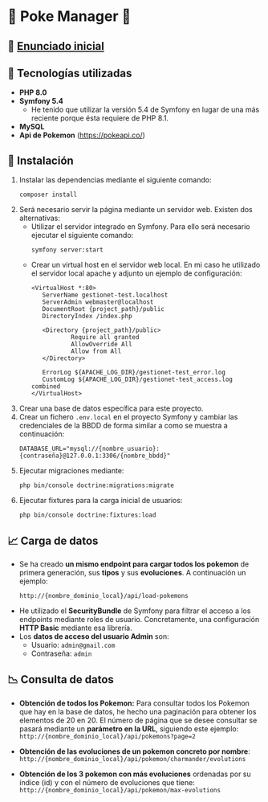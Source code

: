 # 👾 Poke Manager 👾

## 📝 [Enunciado inicial](./doc/enunciado_inicial.md)

## 📝 Tecnologías utilizadas

- **PHP 8.0**
- **Symfony 5.4**
  - He tenido que utilizar la versión 5.4 de Symfony en lugar de una más reciente porque ésta requiere de PHP 8.1.
- **MySQL**
- **Api de Pokemon** (https://pokeapi.co/)

## 🔧 Instalación
1. Instalar las dependencias mediante el siguiente comando:
    ``` 
   composer install
    ```
2. Será necesario servir la página mediante un servidor web. Existen dos alternativas: 
   - Utilizar el servidor integrado en Symfony. Para ello será necesario ejecutar el siguiente comando:
     ```
     symfony server:start
     ```
   - Crear un virtual host en el servidor web local. En mi caso he utilizado el servidor local apache y adjunto un 
     ejemplo de configuración:
     ```
     <VirtualHost *:80>
        ServerName gestionet-test.localhost
        ServerAdmin webmaster@localhost
        DocumentRoot {project_path}/public
        DirectoryIndex /index.php

        <Directory {project_path}/public>
                Require all granted
                AllowOverride All
                Allow from All
        </Directory>

        ErrorLog ${APACHE_LOG_DIR}/gestionet-test_error.log
        CustomLog ${APACHE_LOG_DIR}/gestionet-test_access.log combined
     </VirtualHost>
     ```
3. Crear una base de datos específica para este proyecto.
4. Crear un fichero `.env.local` en el proyecto Symfony y cambiar las credenciales de la BBDD de forma similar a como se 
   muestra a continuación:
   ```
   DATABASE_URL="mysql://{nombre_usuario}:{contraseña}@127.0.0.1:3306/{nombre_bbdd}"
   ```
5. Ejecutar migraciones mediante:
   ```
   php bin/console doctrine:migrations:migrate
   ```
6. Ejecutar fixtures para la carga inicial de usuarios:
   ```
   php bin/console doctrine:fixtures:load
   ```

## 📈 Carga de datos
- Se ha creado **un mismo endpoint para cargar todos los pokemon** de primera generación, sus **tipos** y sus 
  **evoluciones**.
  A continuación un ejemplo:
    ```
    http://{nombre_dominio_local}/api/load-pokemons
    ```
- He utilizado el **SecurityBundle** de Symfony para filtrar el acceso a los endpoints mediante roles de usuario.
  Concretamente, una configuración **HTTP Basic** mediante esa librería.
- Los **datos de acceso del usuario Admin** son:
  - Usuario: `admin@gmail.com`
  - Contraseña: `admin`


## 📉 Consulta de datos
- **Obtención de todos los Pokemon:** Para consultar todos los Pokemon que hay en la base de datos, he hecho una 
  paginación para obtener los elementos de 20 en 20. El número de página que se desee consultar se pasará mediante un 
  **parámetro en la URL**, siguiendo este ejemplo: `http://{nombre_dominio_local}/api/pokemons?page=2`


- **Obtención de las evoluciones de un pokemon concreto por nombre**:  
  `http://{nombre_dominio_local}/api/pokemon/charmander/evolutions`


- **Obtención de los 3 pokemon con más evoluciones** ordenadas por su índice (id) y con el número de evoluciones que 
  tiene: `http://{nombre_dominio_local}/api/pokemon/max-evolutions`